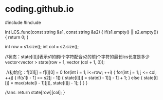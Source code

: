 # coding.github.io
#include<iostream>
#include<string>


int LCS_func(const string &s1, const string &s2)
{
  if(s1.empty() || s2.empty())
  {
    return 0;
  }
  
  int row = s1.size();
  int col = s2.size();
  
  //状态：state[i][j]表示s1的前i个字符配合s2的前j个字符的最长lcs长度是多少
  vector<vector<int> > state(row + 1, vector<int> (col + 1, 0));
  
  //初始化：f[0][j] = f[i][0] = 0
  for(int i = 1; i<=row; ++i)
  {
    for(int j = 1; j <= col; ++j)
    {
      if(s1[i - 1] == s2[j - 1])
      {
        state[i][j] = state[i - 1][j - 1] + 1;
      }
      else
      {
        state[i][j] = max(state[i - 1][j]), state[i][j - 1];
      }
    }
  }
  
  //ans:
  return state[row][col];
}
